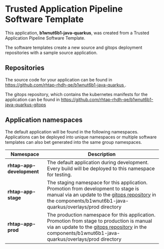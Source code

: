 # Trusted Application Pipeline Software Template

This application, **b1wnut6b1-java-quarkus**, was created from a Trusted Application Pipeline Software Template.

The software templates create a new source and gitops deployment repositories with a sample source application. 

## Repositories

The source code for your application can be found in [https://github.com/rhtap-rhdh-qe/b1wnut6b1-java-quarkus ](https://github.com/rhtap-rhdh-qe/b1wnut6b1-java-quarkus ).
 
The gitops repository, which contains the kubernetes manifests for the application can be found in 
[https://github.com/rhtap-rhdh-qe/b1wnut6b1-java-quarkus-gitops ](https://github.com/rhtap-rhdh-qe/b1wnut6b1-java-quarkus-gitops ) 

## Application namespaces 

The default application will be found in the following namespaces. Applications can be deployed into unique namespaces or multiple software templates can also bet generated into the same group namespaces.  

|  Namespace   |  Description   |  
| -------- | -------- |   
| **rhtap-app-development** | The default application during development. Every build will be deployed to this namespace for testing. | 
| **rhtap-app-stage** | The staging namespace for this application. Promotion from development to stage is manual via an update to the [gitops repository](https://github.com/rhtap-rhdh-qe/b1wnut6b1-java-quarkus-gitops ) in the components/b1wnut6b1-java-quarkus/overlays/prod directory |  
| **rhtap-app-prod** | The production namespace for this application. Promotion from stage to production is manual via an update to the [gitops repository](https://github.com/rhtap-rhdh-qe/b1wnut6b1-java-quarkus-gitops ) in the components/b1wnut6b1-java-quarkus/overlays/prod directory | 